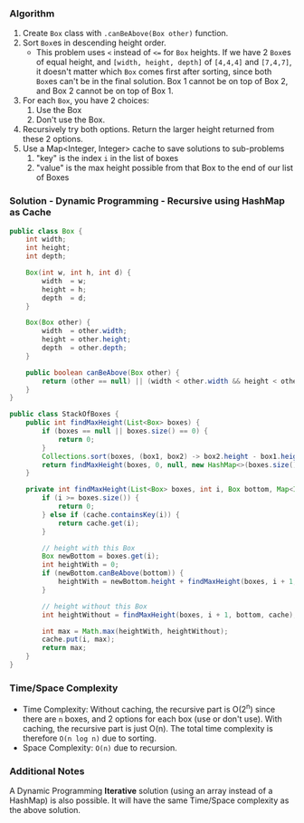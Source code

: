 ### Algorithm

1. Create `Box` class with `.canBeAbove(Box other)` function.
1. Sort `Box`es in descending height order.
    - This problem uses `<` instead of `<=` for `Box` heights. If we have 2 `Box`es of equal height, and `[width, height, depth]` of `[4,4,4]` and `[7,4,7]`, it doesn't matter which `Box` comes first after sorting, since both `Box`es can't be in the final solution. Box 1 cannot be on top of Box 2, and Box 2 cannot be on top of Box 1.
1. For each `Box`, you have 2 choices:
    1. Use the Box
    1. Don't use the Box.
1. Recursively try both options. Return the larger height returned from these 2 options.
1. Use a Map<Integer, Integer> cache to save solutions to sub-problems
    1. "key" is the index `i` in the list of boxes
    1. "value" is the max height possible from that Box to the end of our list of Boxes

### Solution - Dynamic Programming - Recursive using HashMap as Cache

```java
public class Box {
    int width;
    int height;
    int depth;

    Box(int w, int h, int d) {
        width  = w;
        height = h;
        depth  = d;
    }

    Box(Box other) {
        width  = other.width;
        height = other.height;
        depth  = other.depth;
    }

    public boolean canBeAbove(Box other) {
        return (other == null) || (width < other.width && height < other.height && depth < other.depth);
    }
}
```

```java
public class StackOfBoxes {
    public int findMaxHeight(List<Box> boxes) {
        if (boxes == null || boxes.size() == 0) {
            return 0;
        }
        Collections.sort(boxes, (box1, box2) -> box2.height - box1.height); // sort in descending height order
        return findMaxHeight(boxes, 0, null, new HashMap<>(boxes.size()));
    }

    private int findMaxHeight(List<Box> boxes, int i, Box bottom, Map<Integer, Integer> cache) {
        if (i >= boxes.size()) {
            return 0;
        } else if (cache.containsKey(i)) {
            return cache.get(i);
        }

        // height with this Box
        Box newBottom = boxes.get(i);
        int heightWith = 0;
        if (newBottom.canBeAbove(bottom)) {
            heightWith = newBottom.height + findMaxHeight(boxes, i + 1, newBottom, cache);
        }

        // height without this Box
        int heightWithout = findMaxHeight(boxes, i + 1, bottom, cache);

        int max = Math.max(heightWith, heightWithout);
        cache.put(i, max);
        return max;
    }
}
```

### Time/Space Complexity

-  Time Complexity: Without caching, the recursive part is O(2<sup>n</sup>) since there are `n` boxes, and 2 options for each box (use or don't use). With caching, the recursive part is just O(n). The total time complexity is therefore `O(n log n)` due to sorting.
- Space Complexity: `O(n)` due to recursion.

### Additional Notes

A Dynamic Programming __Iterative__ solution (using an array instead of a HashMap) is also possible. It will have the same Time/Space complexity as the above solution.
